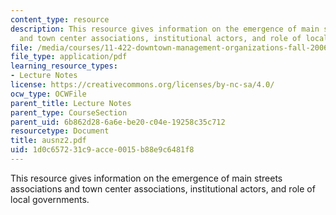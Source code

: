 ```yaml
---
content_type: resource
description: This resource gives information on the emergence of main streets associations
  and town center associations, institutional actors, and role of local governments.
file: /media/courses/11-422-downtown-management-organizations-fall-2006/1d0c657231c9acce0015b88e9c6481f8_ausnz2.pdf
file_type: application/pdf
learning_resource_types:
- Lecture Notes
license: https://creativecommons.org/licenses/by-nc-sa/4.0/
ocw_type: OCWFile
parent_title: Lecture Notes
parent_type: CourseSection
parent_uid: 6b862d28-6a6e-be20-c04e-19258c35c712
resourcetype: Document
title: ausnz2.pdf
uid: 1d0c6572-31c9-acce-0015-b88e9c6481f8
---
```

This resource gives information on the emergence of main streets associations and town center associations, institutional actors, and role of local governments.